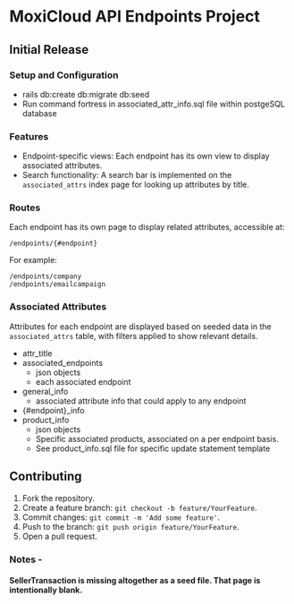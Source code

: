 # MoxiCloud API Endpoints Project

## Initial Release

### Setup and Configuration
- rails db:create db:migrate db:seed
- Run command fortress in associated_attr_info.sql file within postgeSQL database

### Features

- Endpoint-specific views: Each endpoint has its own view to display associated attributes.
- Search functionality: A search bar is implemented on the `associated_attrs` index page for looking up attributes by title.

### Routes

Each endpoint has its own page to display related attributes, accessible at:

```
/endpoints/{#endpoint}
```

For example:
```
/endpoints/company
/endpoints/emailcampaign
```

### Associated Attributes

Attributes for each endpoint are displayed based on seeded data in the `associated_attrs` table, with filters applied to show relevant details.
- attr_title
- associated_endpoints
    - json objects
    - each associated endpoint
- general_info
    - associated attribute info that could apply to any endpoint
- {#endpoint}_info
- product_info
    - json objects
    - Specific associated products, associated on a per endpoint basis.
    - See product_info.sql file for specific update statement template

## Contributing

1. Fork the repository.
2. Create a feature branch: `git checkout -b feature/YourFeature`.
3. Commit changes: `git commit -m 'Add some feature'`.
4. Push to the branch: `git push origin feature/YourFeature`.
5. Open a pull request.

### Notes -

#### SellerTransaction is missing altogether as a seed file. That page is intentionally blank.